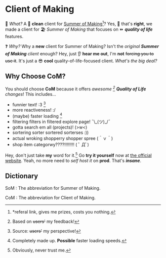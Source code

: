 # Client of Making

🤔 _What?_ A 🧹 **clean** client for [Summer of Making](https://summer.hack.club/b29)[^1]? Yes, 🫵 that's **right**, we made a client for 🏖️ _Summer of Making_ that focuses on ⏩ _**quality of life**_ features.

❓ _Why?_ Why a **new** client for Summer of Making? Isn't the _original **Summer of Making** client_ enough? Hey, just 👂 **hear me out**, I'm **not** ~~forcing you to use it~~. It's just a 😎 **cool** quality-of-life-focused client. _What's the big deal?_

[^1]: *referal link, gives me prizes, costs you nothing.

## Why Choose CoM?

You should choose **CoM** because it offers _awesome [^2] **Quality of Life** changes_! This includes...

- funnier text! :3 [^3]
- more reactiveness! :/
- (maybe) faster loading [^4]
- filtering filters in filtered explore page! ¯\\\_(ツ)_/¯
- gotta search em all (projects)! (>w<)
- sortering sorter sortered sorterses \:))
- actual wroking shopperry shopper spree (＾ｖ＾)
- shop item categorwy????!!!!!!!! ( ﾟ Дﾟ)

Hey, don't just take **my** word for it.[^5] Go **try it yourself** now at [the official website](https://client-of-making.quntem.co.uk). Yeah, no more need to _self host it_ on **prod**. That's **_insane_**.

[^2]: Based on ~~users'~~ my feedback!
[^3]: Source: ~~users'~~ my perspective!
[^4]: Completely made up. **Possible** faster loading speeds.
[^5]: Obviously, never trust me.

## Dictionary

SoM
: The abbreviation for Summer of Making.

CoM
: The abbreviation for Client of Making.
